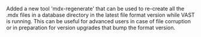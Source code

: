Added a new tool 'mdx-regenerate' that can be used to
re-create all the .mdx files in a database directory
in the latest file format version while VAST is running.
This can be useful for advanced users in case of file
corruption or in preparation for version upgrades that
bump the format version.
